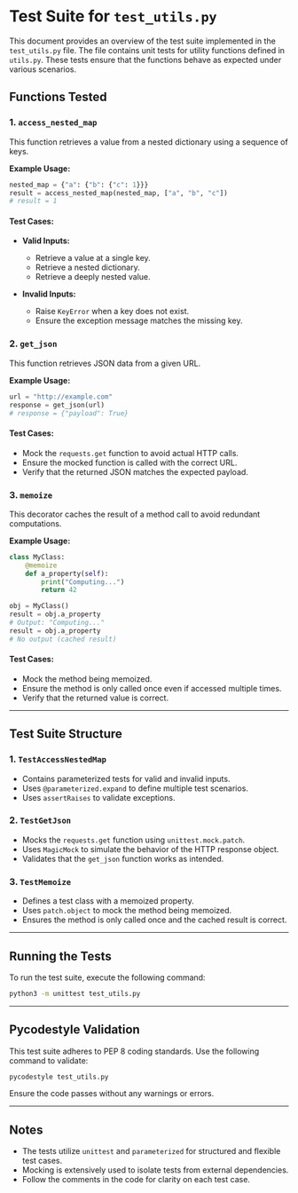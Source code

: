 # Test Suite for `test_utils.py`

This document provides an overview of the test suite implemented in the `test_utils.py` file. The file contains unit tests for utility functions defined in `utils.py`. These tests ensure that the functions behave as expected under various scenarios.

## Functions Tested

### 1. `access_nested_map`
This function retrieves a value from a nested dictionary using a sequence of keys.

**Example Usage:**
```python
nested_map = {"a": {"b": {"c": 1}}}
result = access_nested_map(nested_map, ["a", "b", "c"])
# result = 1
```

#### Test Cases:
- **Valid Inputs:**
  - Retrieve a value at a single key.
  - Retrieve a nested dictionary.
  - Retrieve a deeply nested value.

- **Invalid Inputs:**
  - Raise `KeyError` when a key does not exist.
  - Ensure the exception message matches the missing key.

### 2. `get_json`
This function retrieves JSON data from a given URL.

**Example Usage:**
```python
url = "http://example.com"
response = get_json(url)
# response = {"payload": True}
```

#### Test Cases:
- Mock the `requests.get` function to avoid actual HTTP calls.
- Ensure the mocked function is called with the correct URL.
- Verify that the returned JSON matches the expected payload.

### 3. `memoize`
This decorator caches the result of a method call to avoid redundant computations.

**Example Usage:**
```python
class MyClass:
    @memoize
    def a_property(self):
        print("Computing...")
        return 42

obj = MyClass()
result = obj.a_property
# Output: "Computing..."
result = obj.a_property
# No output (cached result)
```

#### Test Cases:
- Mock the method being memoized.
- Ensure the method is only called once even if accessed multiple times.
- Verify that the returned value is correct.

---

## Test Suite Structure

### 1. `TestAccessNestedMap`
- Contains parameterized tests for valid and invalid inputs.
- Uses `@parameterized.expand` to define multiple test scenarios.
- Uses `assertRaises` to validate exceptions.

### 2. `TestGetJson`
- Mocks the `requests.get` function using `unittest.mock.patch`.
- Uses `MagicMock` to simulate the behavior of the HTTP response object.
- Validates that the `get_json` function works as intended.

### 3. `TestMemoize`
- Defines a test class with a memoized property.
- Uses `patch.object` to mock the method being memoized.
- Ensures the method is only called once and the cached result is correct.

---

## Running the Tests
To run the test suite, execute the following command:
```bash
python3 -m unittest test_utils.py
```

---

## Pycodestyle Validation
This test suite adheres to PEP 8 coding standards. Use the following command to validate:
```bash
pycodestyle test_utils.py
```

Ensure the code passes without any warnings or errors.

---

## Notes
- The tests utilize `unittest` and `parameterized` for structured and flexible test cases.
- Mocking is extensively used to isolate tests from external dependencies.
- Follow the comments in the code for clarity on each test case.

